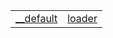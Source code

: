 |                                                          |                                                    |
| -------------------------------------------------------- | -------------------------------------------------- |
| [__default](/webpack-loader/function/index/__default.md) | [loader](/webpack-loader/function/index/loader.md) |